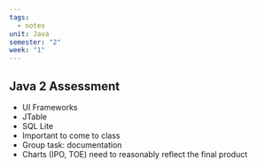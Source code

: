 ```yaml
---
tags:
  - notes
unit: Java
semester: "2"
week: "1"
---
```

## Java 2 Assessment
- UI Frameworks
- JTable
- SQL Lite
- Important to come to class
- Group task: documentation
- Charts (IPO, TOE) need to reasonably reflect the final product